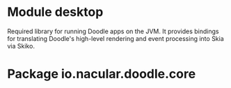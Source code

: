 # Module desktop

Required library for running Doodle apps on the JVM. It provides bindings for translating Doodle's high-level rendering and event processing into Skia via Skiko.

# Package io.nacular.doodle.core

